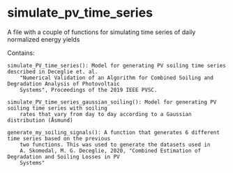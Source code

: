 # simulate_pv_time_series
A file with a couple of functions for simulating time series of daily normalized energy yields

Contains:

    simulate_PV_time_series(): Model for generating PV soiling time series described in Deceglie et. al. 
        "Numerical Validation of an Algorithm for Combined Soiling and Degradation Analysis of Photovoltaic
        Systems", Proceedings of the 2019 IEEE PVSC. 

    simulate_PV_time_series_gaussian_soiling(): Model for generating PV soiling time series with soiling 
        rates that vary from day to day according to a Gaussian distribution (Åsmund)

    generate_my_soiling_signals(): A function that generates 6 different time series based on the previous 
        two functions. This was used to generate the datasets used in 
        A. Skomedal, M. G. Deceglie, 2020, "Combined Estimation of Degradation and Soiling Losses in PV 
        Systems" 